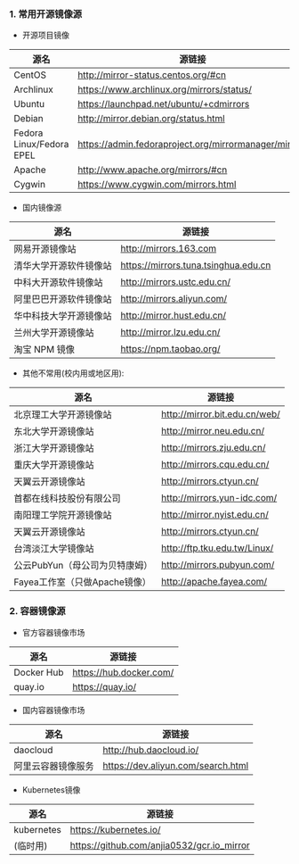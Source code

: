 
### 1. 常用开源镜像源

- 开源项目镜像

源名 | 源链接
------------ | -------------
CentOS | http://mirror-status.centos.org/#cn
Archlinux | https://www.archlinux.org/mirrors/status/
Ubuntu | https://launchpad.net/ubuntu/+cdmirrors
Debian | http://mirror.debian.org/status.html
Fedora Linux/Fedora EPEL | https://admin.fedoraproject.org/mirrormanager/mirrors
Apache | http://www.apache.org/mirrors/#cn
Cygwin | https://www.cygwin.com/mirrors.html

- 国内镜像源

源名 | 源链接
------------ | -------------
网易开源镜像站 | http://mirrors.163.com
清华大学开源软件镜像站 | https://mirrors.tuna.tsinghua.edu.cn
中科大开源软件镜像站 | http://mirrors.ustc.edu.cn/
阿里巴巴开源软件镜像站 | http://mirrors.aliyun.com/
华中科技大学开源镜像站 | http://mirror.hust.edu.cn/
兰州大学开源镜像站 | http://mirror.lzu.edu.cn/
淘宝 NPM 镜像 | https://npm.taobao.org/

- 其他不常用(校内用或地区用):

源名 | 源链接
------------ | -------------
北京理工大学开源镜像站 | http://mirror.bit.edu.cn/web/
东北大学开源镜像站 | http://mirror.neu.edu.cn/
浙江大学开源镜像站 | http://mirrors.zju.edu.cn/
重庆大学开源镜像站 | http://mirrors.cqu.edu.cn/
天翼云开源镜像站 | http://mirrors.ctyun.cn/
首都在线科技股份有限公司 | http://mirrors.yun-idc.com/
南阳理工学院开源镜像站 | http://mirror.nyist.edu.cn/
天翼云开源镜像站 | http://mirrors.ctyun.cn/
台湾淡江大学镜像站 | http://ftp.tku.edu.tw/Linux/
公云PubYun（母公司为贝特康姆） | http://mirrors.pubyun.com/
Fayea工作室（只做Apache镜像） | http://apache.fayea.com/


### 2. 容器镜像源

- 官方容器镜像市场

源名 | 源链接
------------ | -------------
Docker Hub | https://hub.docker.com/
quay.io | https://quay.io/

- 国内容器镜像市场

源名 | 源链接
------------ | -------------
daocloud | http://hub.daocloud.io/
阿里云容器镜像服务 | https://dev.aliyun.com/search.html

- Kubernetes镜像

源名 | 源链接
------------ | -------------
kubernetes | https://kubernetes.io/
(临时用) | https://github.com/anjia0532/gcr.io_mirror

